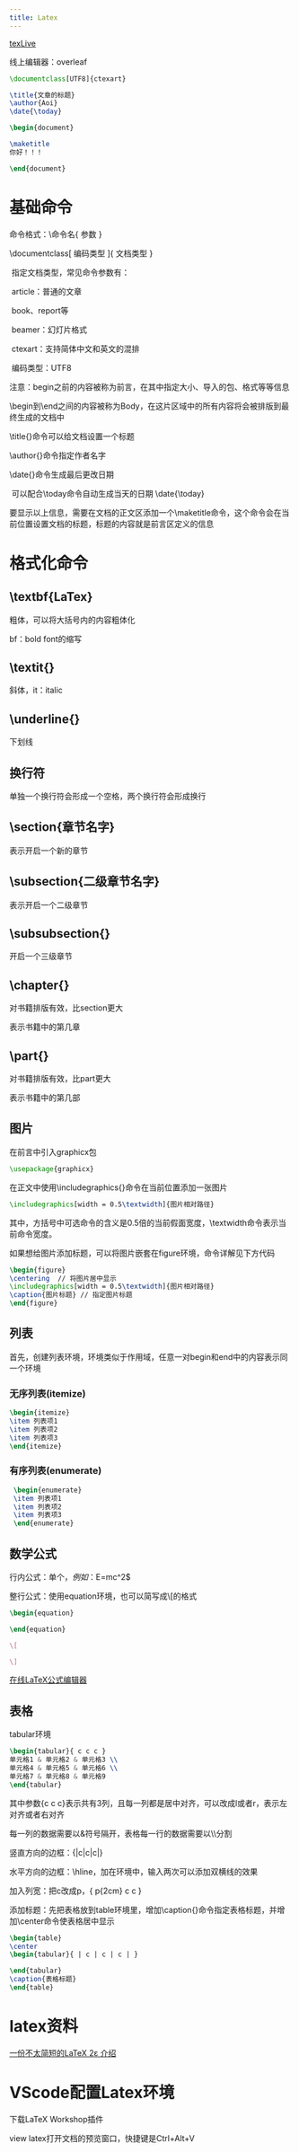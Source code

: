 ```yaml
---
title: Latex
---
```




[texLive](https://www.tug.org/texlive/acquire-ios.html)

线上编辑器：overleaf

```latex
\documentclass[UTF8]{ctexart}

\title{文章的标题}
\author{Aoi}
\date{\today}

\begin{document}

\maketitle
你好！！！

\end{document}
```

# 基础命令

命令格式：\命令名{ 参数 }

\documentclass[ 编码类型 ]{ 文档类型 } 

​	指定文档类型，常见命令参数有：

​		article：普通的文章

​		book、report等

​		beamer：幻灯片格式

​		ctexart：支持简体中文和英文的混排

​	编码类型：UTF8

注意：begin之前的内容被称为前言，在其中指定大小、导入的包、格式等等信息

\begin到\end之间的内容被称为Body，在这片区域中的所有内容将会被排版到最终生成的文档中

\title{}命令可以给文档设置一个标题

\author{}命令指定作者名字

\date{}命令生成最后更改日期

​	可以配合\today命令自动生成当天的日期  \date{\today}

要显示以上信息，需要在文档的正文区添加一个\maketitle命令，这个命令会在当前位置设置文档的标题，标题的内容就是前言区定义的信息

# 格式化命令

## \textbf{LaTex}

粗体，可以将大括号内的内容粗体化

bf：bold font的缩写

## \textit{}

斜体，it：italic

## \underline{}

下划线

## 换行符

单独一个换行符会形成一个空格，两个换行符会形成换行

## \section{章节名字}

表示开启一个新的章节

## \subsection{二级章节名字}

表示开启一个二级章节

## \subsubsection{}

开启一个三级章节

## \chapter{}

对书籍排版有效，比section更大

表示书籍中的第几章

## \part{}

对书籍排版有效，比part更大

表示书籍中的第几部

## 图片

在前言中引入graphicx包

```latex
\usepackage{graphicx}
```

在正文中使用\includegraphics{}命令在当前位置添加一张图片

```latex
\includegraphics[width = 0.5\textwidth]{图片相对路径}
```

其中，方括号中可选命令的含义是0.5倍的当前假面宽度，\textwidth命令表示当前命令宽度。

如果想给图片添加标题，可以将图片嵌套在figure环境，命令详解见下方代码

```latex
\begin{figure}
\centering  // 将图片居中显示
\includegraphics[width = 0.5\textwidth]{图片相对路径}
\caption{图片标题} // 指定图片标题
\end{figure}
```

## 列表

首先，创建列表环境，环境类似于作用域，任意一对begin和end中的内容表示同一个环境

### 无序列表(itemize)

```latex
\begin{itemize}
\item 列表项1
\item 列表项2
\item 列表项3
\end{itemize}
```

### 有序列表(enumerate)

```latex
 \begin{enumerate}
 \item 列表项1
 \item 列表项2
 \item 列表项3
 \end{enumerate}
```

## 数学公式

行内公式：单个$，例如：$E=mc^2$

整行公式：使用equation环境，也可以简写成\\[的格式

```latex
\begin{equation}

\end{equation}

\[

\]
```

[在线LaTeX公式编辑器](https://latex.codecogs.com/eqneditor/editor.php)

## 表格

tabular环境

```latex
\begin{tabular}{ c c c }
单元格1 & 单元格2 & 单元格3 \\
单元格4 & 单元格5 & 单元格6 \\
单元格7 & 单元格8 & 单元格9 
\end{tabular}
```

其中参数{c c c}表示共有3列，且每一列都是居中对齐，可以改成l或者r，表示左对齐或者右对齐

每一列的数据需要以&符号隔开，表格每一行的数据需要以\\\\分割

竖直方向的边框：{|c|c|c|}

水平方向的边框：\hline，加在环境中，输入两次可以添加双横线的效果

加入列宽：把c改成p，{ p{2cm} c c }

添加标题：先把表格放到table环境里，增加\caption{}命令指定表格标题，并增加\center命令使表格居中显示

```latex
\begin{table}
\center
\begin{tabular}{ | c | c | c | }

\end{tabular}
\caption{表格标题}
\end{table}
```



# latex资料

[一份不太简短的LaTeX 2ε 介绍](https://github.com/CTeX-org/lshort-zh-cn)

# VScode配置Latex环境

下载LaTeX Workshop插件

view latex打开文档的预览窗口，快捷键是Ctrl+Alt+V 